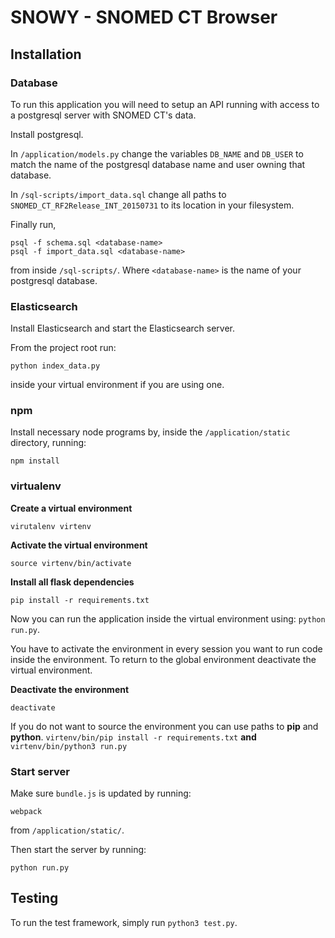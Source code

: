 # SNOWY - SNOMED CT Browser

## Installation

### Database
To run this application you will need  to setup an API running with access to a postgresql server with SNOMED CT's data.

Install postgresql.

In `/application/models.py` change the variables `DB_NAME` and `DB_USER` to match the name of the postgresql database name and user owning that database.

In `/sql-scripts/import_data.sql` change all paths to `SNOMED_CT_RF2Release_INT_20150731` to its location in your filesystem.

Finally run,

```
psql -f schema.sql <database-name>
psql -f import_data.sql <database-name>
```

from inside `/sql-scripts/`. Where `<database-name>` is the name of your postgresql database.

### Elasticsearch

Install Elasticsearch and start the Elasticsearch server.

From the project root run:

```
python index_data.py
```

inside your virtual environment if you are using one.

### npm

Install necessary node programs by, inside the `/application/static` directory,  running:

```
npm install
```


### virtualenv
**Create a virtual environment**
```
virutalenv virtenv
```

**Activate the virtual environment**
```
source virtenv/bin/activate
```

**Install all flask dependencies**
```
pip install -r requirements.txt
```

Now you can run the application inside the virtual environment using: `python run.py`.

You have to activate the environment in every session you want to run code inside the environment. To return to the global environment deactivate the virtual environment.

**Deactivate the environment**
```
deactivate
```

If you do not want to source the environment you can use paths to **pip** and **python**.
`virtenv/bin/pip install -r requirements.txt` **and** `virtenv/bin/python3 run.py`

### Start server

Make sure `bundle.js` is updated by running:

```
webpack
```

from `/application/static/`.

Then start the server by running:

```
python run.py
```


## Testing

To run the test framework, simply run `python3 test.py`.
